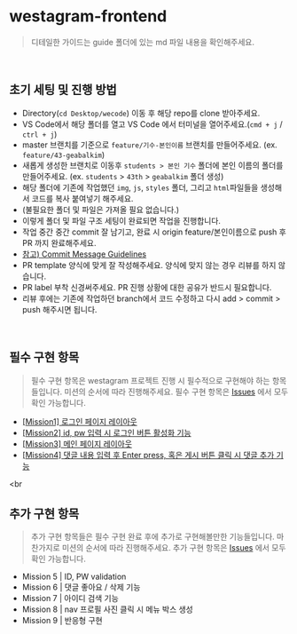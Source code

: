 # westagram-frontend

> 디테일한 가이드는 guide 폴더에 있는 md 파일 내용을 확인해주세요.

<br />

## 초기 세팅 및 진행 방법
- Directory(`cd Desktop/wecode`) 이동 후 해당 repo를 clone 받아주세요.
- VS Code에서 해당 폴더를 열고 VS Code 에서 터미널을 열어주세요.(`cmd + j` / `ctrl + j`)
- master 브랜치를 기준으로 `feature/기수-본인이름` 브랜치를 만들어주세요. (ex. `feature/43-geabalkim`)
- 새롭게 생성한 브랜치로 이동후 `students > 본인 기수` 폴더에 본인 이름의 폴더를 만들어주세요. 
(ex. `students` > `43th` > `geabalkim` 폴더 생성)
- 해당 폴더에 기존에 작업했던 `img`, `js`, `styles` 폴더, 그리고 `html`파일들을 생성해서 코드를 복사 붙여넣기 해주세요.
- (불필요한 폴더 및 파일은 가져올 필요 없습니다.)
- 이렇게 폴더 및 파일 구조 세팅이 완료되면 작업을 진행합니다.
- 작업 중간 중간 commit 잘 남기고, 완료 시 origin feature/본인이름으로 push 후 PR 까지 완료해주세요.
- [참고) Commit Message Guidelines](https://www.notion.so/wecode/Commit-Message-Guidelines-eb3d8ebc0d014c26848ee628934ae430)
- PR template 양식에 맞게 잘 작성해주세요. 양식에 맞지 않는 경우 리뷰를 하지 않습니다.
- PR label 부착 신경써주세요. PR 진행 상황에 대한 공유가 반드시 필요합니다.
- 리뷰 후에는 기존에 작업하던 branch에서 코드 수정하고 다시 add > commit > push 해주시면 됩니다.

<br />

## 필수 구현 항목
> 필수 구현 항목은 westagram 프로젝트 진행 시 필수적으로 구현해야 하는 항목들입니다. 미션의 순서에 따라 진행해주세요. 필수 구현 항목은 [Issues](https://github.com/wecode-bootcamp-korea/westagram-frontend/issues) 에서 모두 확인 가능합니다.

- [[Mission1] 로그인 페이지 레이아웃](https://github.com/wecode-bootcamp-korea/westagram-frontend/issues/1)
- [[Mission2] id, pw 입력 시 로그인 버튼 활성화 기능](https://github.com/wecode-bootcamp-korea/westagram-frontend/issues/2)
- [[Mission3] 메인 페이지 레이아웃](https://github.com/wecode-bootcamp-korea/westagram-frontend/issues/3)
- [[Mission4] 댓글 내용 입력 후 Enter press, 혹은 게시 버튼 클릭 시 댓글 추가 기능](https://github.com/wecode-bootcamp-korea/westagram-frontend/issues/4)

<br 

## 추가 구현 항목
> 추가 구현 항목들은 필수 구현 완료 후에 추가로 구현해볼만한 기능들입니다. 마찬가지로 미션의 순서에 따라 진행해주세요. 추가 구현 항목은 [Issues](https://github.com/wecode-bootcamp-korea/westagram-frontend/issues/5) 에서 모두 확인 가능합니다.

- Mission 5 | ID, PW validation
- Mission 6 | 댓글 좋아요 / 삭제 기능
- Mission 7 | 아이디 검색 기능
- Mission 8 | nav 프로필 사진 클릭 시 메뉴 박스 생성
- Mission 9 | 반응형 구현
